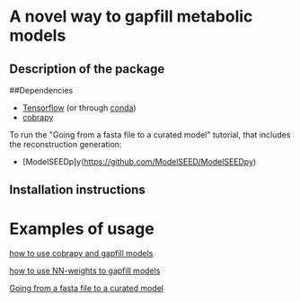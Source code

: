 # A novel way to gapfill metabolic models


## Description of the package

##Dependencies

- [Tensorflow](https://www.tensorflow.org/install) (or through [conda](https://anaconda.org/conda-forge/tensorflow))
- [cobrapy](https://opencobra.github.io/cobrapy/)

To run the "Going from a fasta file to a curated model" tutorial, that includes the reconstruction generation:

- [ModelSEEDp]y(https://github.com/ModelSEED/ModelSEEDpy)


## Installation instructions



# Examples of usage 

[how to use cobrapy and gapfill models](https://github.com/MGXlab/DNNGIOR/blob/main/files/examples/cobrapy.md)

<!-- pointing to the tutorials/NN_example.ipynb -->
[how to use NN-weights to gapfill models](https://colab.research.google.com/drive/1rNbFEUFEy_LoUhcp0R2aq3wrvqlcQAm4?usp=sharing#scrollTo=b66b7275)

<!-- pointing to the files/examples/fromFastaToModelSeedModell.py python script -->
[Going from a fasta file to a curated model](https://colab.research.google.com/drive/1gAnX3eGtyiGjVvt5rLiX7U2wnkM8JOF2#scrollTo=UfdQpuCAD-eR)


